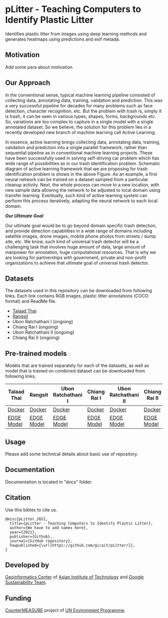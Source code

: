 # pLitter - Teaching Computers to Identify Plastic Litter

Identifies plastic litter from images using deep learning methods and generates heatmaps using predictions and exif metada.

## Motivation

Add some para about motivation

## Our Approach

In the conventional sense, typical machine learning pipeline consisted of collecting data, annotating data, training, validation and prediction. This was a very successful pipeline for decades for many problems such as face detection, character recognition, etc. But the problem with trash is, simply it is trash, it can be seen in various types, shapes, forms, backgrounds etc. So, variations are too complex to capture in a single model with a single annotated dataset. So we believe, the solution for this problem lies in a recently developed new branch of machine learning call Active Learning.

In essence, active learning brings collecting data, annotating data, training, validation and prediction into a single parallel framework, rather than sequential pipeline as in conventional machine learning projects. These have been successfully used in solving self-driving car problem which has wide range of possibilities as in our trash identification problem. Schematic diagram of active learning framework that we are proposing for trash identification problem is shows in the above Figure. 
As an example, a first neural network can be trained on a dataset sampled from a particular cleanup activity. Next, the whole process can move to a new location, with new sample data allowing the network to be adjusted to local domain using transfer learning. Eventually, such kind of active learning system can perform this process iteratively, adapting the neural network to each local domain.

**_Our Ultimate Goal_**

Our ultimate goal would be to go beyond domain specific trash detection, and provide detection capabilities in a wide range of domains including satellite images, drone images, mobile phone photos from streets / dump site, etc. We know, such kind of universal trash detector will be a challenging task that involves huge amount of data, large amount of manpower for annotation, huge computational resources. That is why we are looking for partnerships with government, private and non-profit organizations to achieve that ultimate goal of universal trash detector.


## Datasets

The datasets used in this repository can be downloaded from following links. Each link contains RGB images, plastic litter annotations (COCO format) and ReadMe file.

* [Talaad Thai](#)
* [Rangsit](#)
* Ubon Ratchathani I (ongoing)
* Chiang Rai I (ongoing)
* Ubon Ratchathani II (ongoing)
* Chiang Rai II (ongoing)

## Pre-trained models

Models that are trained separately for each of the datasets, as well as model that is trained on combined dataset can be downloaded from following links,

| Talaad Thai | Rangsit | Ubon Ratchathani I | Chiang Rai I | Ubon Ratchathani II | Chiang Rai II | <ins>Combined Dataset</ins> |
| --- | --- | --- | --- | --- | --- | --- |
| [Docker](#) | [Docker](#) | [Docker](#) | [Docker](#) | [Docker](#) | [Docker](#) | <ins>[Docker](#)</ins> |
| [EDGE Model](#) | [EDGE Model](#) | [EDGE Model](#) | [EDGE Model](#) | [EDGE Model](#) | [EDGE Model](#) | <ins>[EDGE Model](#)</ins> |

## Usage

Please add some technical details about basic use of repository.

## Documentation
Documentation is located in "docs" folder.

## Citation

Use this bibtex to cite us.
```
@misc{pLitter_2021,
  title={pLitter - Teaching Computers to Identify Plastic Litter},
  author={We have to add names here},
  year={2021},
  publisher={Github},
  journal={GitHub repository},
  howpublished={\url{https://github.com/gicait/pLitter/}},
}
```

## Developed by

[Geoinformatics Center](www.geoinfo.ait.ac.th) of [Asian Institute of Technology](www.ait.ac.th) and [Google Sustainability Team](https://sustainability.google/).

## Funding

[CounterMEASURE](https://countermeasure.asia/) project of [UN Environment Programme](https://www.unep.org/).
